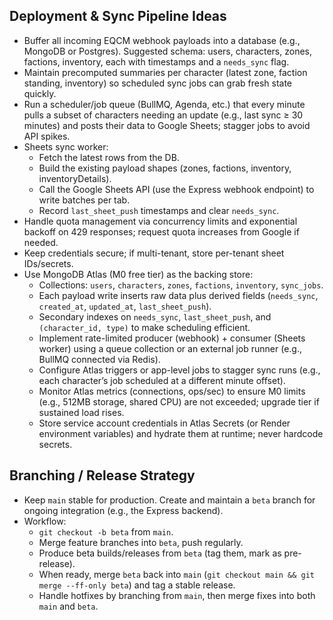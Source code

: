 ## Deployment & Sync Pipeline Ideas

- Buffer all incoming EQCM webhook payloads into a database (e.g., MongoDB or Postgres). Suggested schema: users, characters, zones, factions, inventory, each with timestamps and a `needs_sync` flag.
- Maintain precomputed summaries per character (latest zone, faction standing, inventory) so scheduled sync jobs can grab fresh state quickly.
- Run a scheduler/job queue (BullMQ, Agenda, etc.) that every minute pulls a subset of characters needing an update (e.g., last sync ≥ 30 minutes) and posts their data to Google Sheets; stagger jobs to avoid API spikes.
- Sheets sync worker:
  - Fetch the latest rows from the DB.
  - Build the existing payload shapes (zones, factions, inventory, inventoryDetails).
  - Call the Google Sheets API (use the Express webhook endpoint) to write batches per tab.
  - Record `last_sheet_push` timestamps and clear `needs_sync`.
- Handle quota management via concurrency limits and exponential backoff on 429 responses; request quota increases from Google if needed.
- Keep credentials secure; if multi-tenant, store per-tenant sheet IDs/secrets.
- Use MongoDB Atlas (M0 free tier) as the backing store:
  - Collections: `users`, `characters`, `zones`, `factions`, `inventory`, `sync_jobs`.
  - Each payload write inserts raw data plus derived fields (`needs_sync`, `created_at`, `updated_at`, `last_sheet_push`).
  - Secondary indexes on `needs_sync`, `last_sheet_push`, and `(character_id, type)` to make scheduling efficient.
  - Implement rate-limited producer (webhook) + consumer (Sheets worker) using a queue collection or an external job runner (e.g., BullMQ connected via Redis).
  - Configure Atlas triggers or app-level jobs to stagger sync runs (e.g., each character’s job scheduled at a different minute offset).
  - Monitor Atlas metrics (connections, ops/sec) to ensure M0 limits (e.g., 512MB storage, shared CPU) are not exceeded; upgrade tier if sustained load rises.
  - Store service account credentials in Atlas Secrets (or Render environment variables) and hydrate them at runtime; never hardcode secrets.

## Branching / Release Strategy

- Keep `main` stable for production. Create and maintain a `beta` branch for ongoing integration (e.g., the Express backend).
- Workflow:
  - `git checkout -b beta` from `main`.
  - Merge feature branches into `beta`, push regularly.
  - Produce beta builds/releases from `beta` (tag them, mark as pre-release).
  - When ready, merge `beta` back into `main` (`git checkout main && git merge --ff-only beta`) and tag a stable release.
  - Handle hotfixes by branching from `main`, then merge fixes into both `main` and `beta`.
